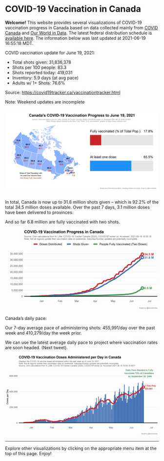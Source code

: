 COVID-19 Vaccination in Canada
==============================

**Welcome!** This website provides several visualizations of COVID-19
vaccination progress in Canada based on data collected mainly from
[COVID Canada](https://covid19tracker.ca/vaccinationtracker.html) and
[Our World in Data](https://ourworldindata.org/covid-vaccinations). The
latest federal distribution schedule is [available
here](https://www.canada.ca/en/public-health/services/diseases/2019-novel-coronavirus-infection/prevention-risks/covid-19-vaccine-treatment/vaccine-rollout.html).
The information below was last updated at 2021-06-19 16:55:18 MDT.

COVID vaccination update for June 19, 2021:

-   Total shots given: 31,836,378
-   Shots per 100 people: 83.3
-   Shots reported today: 419,031
-   Inventory: 5.9 days (at avg pace)
-   Adults w/ 1+ Shots: 76.6%

Source:
<a href="https://covid19tracker.ca/vaccinationtracker.html" class="uri">https://covid19tracker.ca/vaccinationtracker.html</a>

Note: Weekend updates are incomplete

![](Plots/plot_main.png)

In total, Canada is now up to 31.8 million shots given – which is 92.2%
of the total 34.5 million doses available. Over the past 7 days, 3.1
million doses have been delivered to provinces.

And so far 6.8 million are fully vaccinated with two shots.

![](Plots/plot_total.png)

Canada’s daily pace:

Our 7-day average pace of administering shots: 455,991/day over the past
week and 410,279/day the week prior.

We can use the latest average daily pace to project where vaccination
rates are soon headed. (Next tweet).

![](Plots/pace_national.png)

------------------------------------------------------------------------

Explore other visualizations by clicking on the appropriate menu item at
the top of this page. Enjoy!
